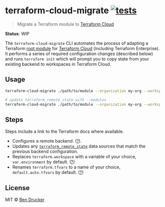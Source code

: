 # terraform-cloud-migrate [![tests](https://github.com/bendrucker/terraform-cloud-migrate/workflows/tests/badge.svg?branch=master)](https://github.com/bendrucker/terraform-cloud-migrate/actions?query=workflow%3Atests)

> Migrate a Terraform module to [Terraform Cloud](https://www.terraform.io/docs/cloud/index.html)

**Status**: WIP

The `terraform-cloud-migrate` CLI automates the process of adapting a Terraform [root module](https://www.terraform.io/docs/glossary.html#root-module) for [Terraform Cloud](https://www.terraform.io/docs/cloud/index.html) (including Terraform Enterprise). It performs a series of required configuration changes (described below) and runs `terraform init` which will prompt you to copy state from your existing backend to workspaces in Terraform Cloud.

## Usage

```sh
terraform-cloud-migrate ./path/to/module --organization my-org --workspace-name my-ws ~/src/tf/my-module

# update terraform_remote_state with --modules
terraform-cloud-migrate ./path/to/module --organization my-org --workspace-name my-ws --modules ~/src/tf/my-module
```

## Steps

Steps include a link to the Terraform docs where available.

* Configures a remote backend. ([?](https://www.terraform.io/docs/cloud/migrate/index.html#step-5-edit-the-backend-configuration)).
* Updates any [`terraform_remote_state`](https://www.terraform.io/docs/providers/terraform/d/remote_state.html) data sources that match the previous backend configuration.
* Replaces `terraform.workspace` with a variable of your choice, `var.environment` by default. ([?](https://www.terraform.io/docs/state/workspaces.html#current-workspace-interpolation))
* Renames `terraform.tfvars` to a name of your choice, `default.auto.tfvars` by default. ([?](https://www.terraform.io/docs/cloud/workspaces/variables.html#terraform-variables))

## License

MIT © [Ben Drucker](http://bendrucker.me)
